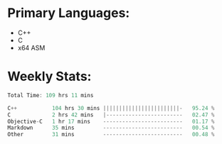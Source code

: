 # Primary Languages:
- C++
- C
- x64 ASM

# Weekly Stats:
<!--START_SECTION:waka-->

```C++
Total Time: 109 hrs 11 mins

C++           104 hrs 30 mins ||||||||||||||||||||||||-   95.24 %
C             2 hrs 42 mins   |------------------------   02.47 %
Objective-C   1 hr 17 mins    -------------------------   01.17 %
Markdown      35 mins         -------------------------   00.54 %
Other         31 mins         -------------------------   00.48 %
```

<!--END_SECTION:waka-->



